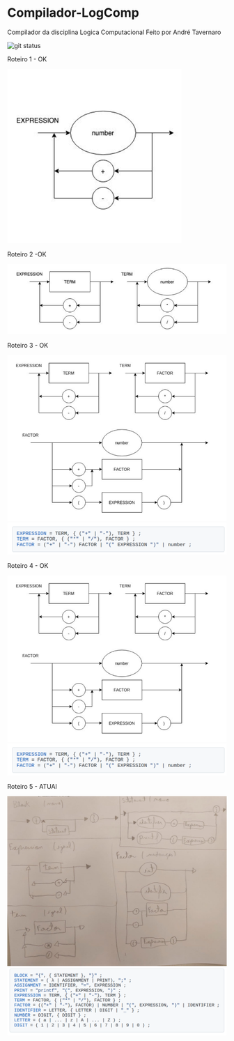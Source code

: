 # Compilador-LogComp

Compilador da disciplina Logica Computacional
Feito por André Tavernaro

![git status](http://3.129.230.99/svg/roguetaver/Compilador-LogComp/)

Roteiro 1 - OK

![Alt text](diagrama-roteiro1.png?raw=true "Diagrama Sintático Roteiro 1")

Roteiro 2 -OK

![Alt text](diagrama-roteiro2.png?raw=true "Diagrama Sintático Roteiro 2")

Roteiro 3 - OK

![Alt text](diagrama-roteiro3.png?raw=true "Diagrama Sintático Roteiro 3")
![Alt text](EBNF-roteiro3.png?raw=true "EBNF Roteiro 3")

Roteiro 4 - OK

![Alt text](diagrama-roteiro3.png?raw=true "Diagrama Sintático Roteiro 4 (OK)")
![Alt text](EBNF-roteiro3.png?raw=true "EBNF Roteiro 4 (OK)")

Roteiro 5 - ATUAl

![Alt text](diagrama-roteiro5.png?raw=true "Diagrama Sintático Roteiro 5 (ATUAL)")
![Alt text](EBNF-roteiro5.png?raw=true "EBNF Roteiro 5 (ATUAl)")
